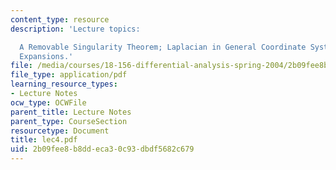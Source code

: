 ```yaml
---
content_type: resource
description: 'Lecture topics:

  A Removable Singularity Theorem; Laplacian in General Coordinate Systems; Asymptotic
  Expansions.'
file: /media/courses/18-156-differential-analysis-spring-2004/2b09fee8b8ddeca30c93dbdf5682c679_lec4.pdf
file_type: application/pdf
learning_resource_types:
- Lecture Notes
ocw_type: OCWFile
parent_title: Lecture Notes
parent_type: CourseSection
resourcetype: Document
title: lec4.pdf
uid: 2b09fee8-b8dd-eca3-0c93-dbdf5682c679
---
```

